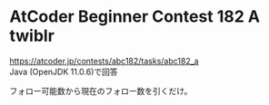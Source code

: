 # AtCoder Beginner Contest 182 A twiblr  
https://atcoder.jp/contests/abc182/tasks/abc182_a  
Java (OpenJDK 11.0.6)で回答  

フォロー可能数から現在のフォロー数を引くだけ。
